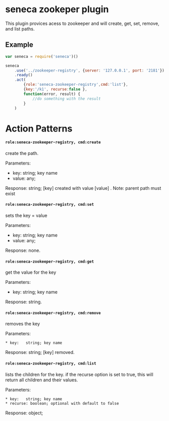 # seneca zookeper plugin

This plugin provices acess to zookeeper and will create, get, set, remove, and list paths.


## Example

```js
var seneca = require('seneca')()

seneca
  	.use('../zookeeper-registry', {server: '127.0.0.1', port: '2181'})
  	.ready()
  	.act(
		{role:'seneca-zookeeper-registry',cmd:'list'}, 
		{key:'/k1', recurse:false }, 
		function(error, result) {
			//do something with the result
		}
	)
```


# Action Patterns

#### `role:seneca-zookeeper-registry, cmd:create`

create the path.  

Parameters:

   * key:   string; key name
   * value: any; 

Response: string; [key] created with value [value] .
Note: parent path must exist


#### `role:seneca-zookeeper-registry, cmd:set`

sets the key = value

Parameters:

   * key:   string; key name
   * value: any; 

Response: none.

#### `role:seneca-zookeeper-registry, cmd:get`

get the value for the key 

Parameters:

   * key:   string; key name

Response: string.

#### `role:seneca-zookeeper-registry, cmd:remove`

removes the key

Parameters:

	* key:   string; key name

Response: string; [key] removed.

#### `role:seneca-zookeeper-registry, cmd:list`

lists the children for the key.  if the recurse option is set to true, this will return all children and their values.

Parameters:

	* key:   string; key name
	* recurse: boolean; optional with default to false

Response: object; 
